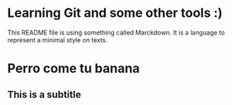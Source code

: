 Learning Git and some other tools :)
====================================

This README file is using something called Marckdown. It is a language to represent a minimal style on texts.

# Perro come tu banana

## This is a subtitle

